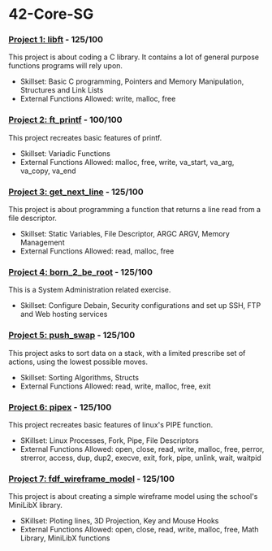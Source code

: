 # 42-Core-SG

### [Project 1: libft](https://github.com/ateow/42-Core-SG/tree/main/%231_libft) - 125/100
This project is about coding a C library. It contains a lot of general purpose functions programs will rely upon.
- Skillset: Basic C programming, Pointers and Memory Manipulation, Structures and Link Lists
- External Functions Allowed: write, malloc, free

### [Project 2: ft_printf](https://github.com/ateow/42-Core-SG/tree/main/%232_ft_printf) - 100/100
This project recreates basic features of printf.
- Skillset: Variadic Functions
- External Functions Allowed: malloc, free, write, va_start, va_arg, va_copy, va_end

### [Project 3: get_next_line](https://github.com/ateow/42-Core-SG/tree/main/%233_get_next_line) - 125/100
This project is about programming a function that returns a line read from a file descriptor.
- Skillset: Static Variables, File Descriptor, ARGC ARGV, Memory Management
- External Functions Allowed: read, malloc, free

### [Project 4: born_2_be_root](https://github.com/ateow/42-Core-SG/tree/main/%234_born2beRoot) - 125/100
This is a System Administration related exercise.
- Skillset: Configure Debain, Security configurations and set up SSH, FTP and Web hosting services

### [Project 5: push_swap](https://github.com/ateow/42-Core-SG/tree/main/%235_push_swap) - 125/100
This project asks to sort data on a stack, with a limited prescribe set of actions, using the lowest possible moves.
- Skillset: Sorting Algorithms, Structs
- External Functions Allowed: read, write, malloc, free, exit

### [Project 6: pipex](https://github.com/ateow/42-Core-SG/tree/main/%236_pipex) - 125/100
This project recreates basic features of linux's PIPE function.
- SKillset: Linux Processes, Fork, Pipe, File Descriptors
- External Functions Allowed: open, close, read, write, malloc, free, perror, strerror, access, dup, dup2, execve, exit, fork, pipe, unlink, wait, waitpid

### [Project 7: fdf_wireframe_model](https://github.com/ateow/42-Core-SG/tree/main/%237_FdF_wireframe_model) - 125/100
This project is about creating a simple wireframe model using the school's MiniLibX library.
- SKillset: Ploting lines, 3D Projection, Key and Mouse Hooks
- External Functions Allowed: open, close, read, write, malloc, free, Math Library, MiniLibX functions
